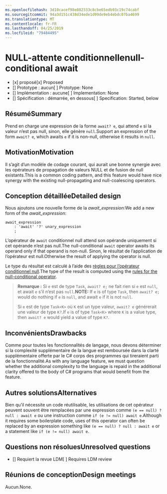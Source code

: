 ```yaml
---
ms.openlocfilehash: 3d10cacef98e802333c8cbe65edb93c19c74cabf
ms.sourcegitcommit: 94a3d151c438d34ede1d99de9eb4ebdc07ba4699
ms.translationtype: MT
ms.contentlocale: fr-FR
ms.lasthandoff: 04/25/2019
ms.locfileid: "79484495"
---
```

# <a name="null-conditional-await"></a><span data-ttu-id="5036c-101">NULL-attente conditionnelle</span><span class="sxs-lookup"><span data-stu-id="5036c-101">null-conditional await</span></span>

* <span data-ttu-id="5036c-102">[x] proposé</span><span class="sxs-lookup"><span data-stu-id="5036c-102">[x] Proposed</span></span>
* <span data-ttu-id="5036c-103">[] Prototype : aucun</span><span class="sxs-lookup"><span data-stu-id="5036c-103">[ ] Prototype: None</span></span>
* <span data-ttu-id="5036c-104">[] Implémentation : aucune</span><span class="sxs-lookup"><span data-stu-id="5036c-104">[ ] Implementation: None</span></span>
* <span data-ttu-id="5036c-105">[] Spécification : démarrée, en dessous</span><span class="sxs-lookup"><span data-stu-id="5036c-105">[ ] Specification: Started, below</span></span>

## <a name="summary"></a><span data-ttu-id="5036c-106">Résumé</span><span class="sxs-lookup"><span data-stu-id="5036c-106">Summary</span></span>
[summary]: #summary

<span data-ttu-id="5036c-107">Prend en charge une expression de la forme `await? e`, qui attend `e` si la valeur n’est pas null, sinon, elle génère `null`.</span><span class="sxs-lookup"><span data-stu-id="5036c-107">Support an expression of the form `await? e`, which awaits `e` if it is non-null, otherwise it results in `null`.</span></span>

## <a name="motivation"></a><span data-ttu-id="5036c-108">Motivation</span><span class="sxs-lookup"><span data-stu-id="5036c-108">Motivation</span></span>
[motivation]: #motivation

<span data-ttu-id="5036c-109">Il s’agit d’un modèle de codage courant, qui aurait une bonne synergie avec les opérateurs de propagation de valeurs NULL et de fusion de null existants.</span><span class="sxs-lookup"><span data-stu-id="5036c-109">This is a common coding pattern, and this feature would have nice synergy with the existing null-propagating and null-coalescing operators.</span></span>

## <a name="detailed-design"></a><span data-ttu-id="5036c-110">Conception détaillée</span><span class="sxs-lookup"><span data-stu-id="5036c-110">Detailed design</span></span>
[design]: #detailed-design

<span data-ttu-id="5036c-111">Nous ajoutons une nouvelle forme de la *await_expression*:</span><span class="sxs-lookup"><span data-stu-id="5036c-111">We add a new form of the *await_expression*:</span></span>

```antlr
await_expression
    : 'await' '?' unary_expression
    ;
```

<span data-ttu-id="5036c-112">L’opérateur de `await` conditionnel null attend son opérande uniquement si cet opérande n’est pas null.</span><span class="sxs-lookup"><span data-stu-id="5036c-112">The null-conditional `await` operator awaits its operand only if that operand is non-null.</span></span> <span data-ttu-id="5036c-113">Sinon, le résultat de l’application de l’opérateur est null.</span><span class="sxs-lookup"><span data-stu-id="5036c-113">Otherwise the result of applying the operator is null.</span></span>

<span data-ttu-id="5036c-114">Le type du résultat est calculé à l’aide des [règles pour l’opérateur conditionnel null](https://github.com/dotnet/csharplang/blob/master/spec/expressions.md#null-conditional-operator).</span><span class="sxs-lookup"><span data-stu-id="5036c-114">The type of the result is computed using the [rules for the null-conditional operator](https://github.com/dotnet/csharplang/blob/master/spec/expressions.md#null-conditional-operator).</span></span>

> <span data-ttu-id="5036c-115">**Remarque :** Si `e` est de type `Task`, `await? e;` ne fait rien si `e` est `null`, et await `e` s’il n’est pas `null`.</span><span class="sxs-lookup"><span data-stu-id="5036c-115">**NOTE:** If `e` is of type `Task`, then `await? e;` would do nothing if `e` is `null`, and await `e` if it is not `null`.</span></span>
>
> <span data-ttu-id="5036c-116">Si `e` est de type `Task<K>` où `K` est un type valeur, `await? e` générerait une valeur de type `K?`.</span><span class="sxs-lookup"><span data-stu-id="5036c-116">If `e` is of type `Task<K>` where `K` is a value type, then `await? e` would yield a value of type `K?`.</span></span>

## <a name="drawbacks"></a><span data-ttu-id="5036c-117">Inconvénients</span><span class="sxs-lookup"><span data-stu-id="5036c-117">Drawbacks</span></span>
[drawbacks]: #drawbacks

<span data-ttu-id="5036c-118">Comme pour toutes les fonctionnalités de langage, nous devons déterminer si la complexité supplémentaire de la langue est remboursée dans la clarté supplémentaire offerte par le C# corps des programmes qui tireraient parti de la fonctionnalité.</span><span class="sxs-lookup"><span data-stu-id="5036c-118">As with any language feature, we must question whether the additional complexity to the language is repaid in the additional clarity offered to the body of C# programs that would benefit from the feature.</span></span>

## <a name="alternatives"></a><span data-ttu-id="5036c-119">Autres solutions</span><span class="sxs-lookup"><span data-stu-id="5036c-119">Alternatives</span></span>
[alternatives]: #alternatives

<span data-ttu-id="5036c-120">Bien qu’il nécessite un code réutilisable, les utilisations de cet opérateur peuvent souvent être remplacées par une expression comme `(e == null) ? null : await e` ou une instruction comme `if (e != null) await e`.</span><span class="sxs-lookup"><span data-stu-id="5036c-120">Although it requires some boilerplate code, uses of this operator can often be replaced by an expression something like `(e == null) ? null : await e` or a statement like `if (e != null) await e`.</span></span>

## <a name="unresolved-questions"></a><span data-ttu-id="5036c-121">Questions non résolues</span><span class="sxs-lookup"><span data-stu-id="5036c-121">Unresolved questions</span></span>
[unresolved]: #unresolved-questions

- <span data-ttu-id="5036c-122">[] Requiert la revue LDM</span><span class="sxs-lookup"><span data-stu-id="5036c-122">[ ] Requires LDM review</span></span>

## <a name="design-meetings"></a><span data-ttu-id="5036c-123">Réunions de conception</span><span class="sxs-lookup"><span data-stu-id="5036c-123">Design meetings</span></span>

<span data-ttu-id="5036c-124">Aucun.</span><span class="sxs-lookup"><span data-stu-id="5036c-124">None.</span></span>
